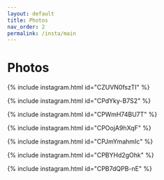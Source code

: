 ```yaml
---
layout: default
title: Photos
nav_order: 2
permalink: /insta/main
---
```


Photos
==========
{% include instagram.html id="CZUVN0fszTI" %}

{% include instagram.html id="CPdYky-B7S2" %}

{% include instagram.html id="CPWmH74BU7T" %}

{% include instagram.html id="CPOojA9hXqF" %}

{% include instagram.html id="CPJmYmahmIc" %}

{% include instagram.html id="CPBYHd2gOhk" %}

{% include instagram.html id="CPB7dQPB-nE" %}

<script async src="//www.instagram.com/embed.js"></script>

